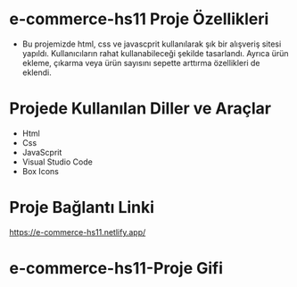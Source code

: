 # e-commerce-hs11 Proje Özellikleri
<ul>
  <li>Bu projemizde html, css ve javascprit kullanılarak şık bir alışveriş sitesi yapıldı. Kullanıcıların rahat kullanabileceği şekilde tasarlandı. Ayrıca ürün ekleme, çıkarma veya ürün sayısını sepette arttırma özellikleri de eklendi. </li>
</ul>

# Projede Kullanılan Diller ve Araçlar
<ul>
  <li>Html</li>
  <li>Css</li>
  <li>JavaScprit</li>
  <li>Visual Studio Code</li>
  <li>Box Icons</li>
</ul>

# Proje Bağlantı Linki
https://e-commerce-hs11.netlify.app/

# e-commerce-hs11-Proje Gifi

